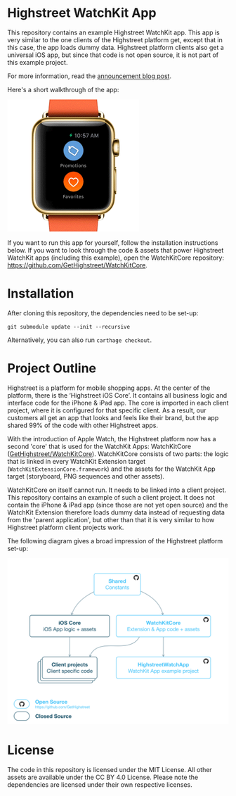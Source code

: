 # Highstreet WatchKit App
This repository contains an example Highstreet WatchKit app. This app is very similar to the one clients of the Highstreet platform get, except that in this case, the app loads dummy data. Highstreet platform clients also get a universal iOS app, but since that code is not open source, it is not part of this example project.

For more information, read the [announcement blog post](http://highstreetapp.com/blog/open-sourcing-the-highstreet-watchkit-app).

Here's a short walkthrough of the app:

![Animated walkthrough of the app](Documentation/Assets/walkthrough.gif)

If you want to run this app for yourself, follow the installation instructions below. If you want to look through the code & assets that power Highstreet WatchKit apps (including this example), open the WatchKitCore repository: https://github.com/GetHighstreet/WatchKitCore.

# Installation
After cloning this repository, the dependencies need to be set-up:

```
git submodule update --init --recursive
```

Alternatively, you can also run `carthage checkout`.

# Project Outline
Highstreet is a platform for mobile shopping apps. At the center of the platform, there is the ‘Highstreet iOS Core’. It contains all business logic and interface code for the iPhone & iPad app. The core is imported in each client project, where it is configured for that specific client. As a result, our customers all get an app that looks and feels like their brand, but the app shared 99% of the code with other Highstreet apps.

With the introduction of Apple Watch, the Highstreet platform now has a second 'core' that is used for the WatchKit Apps: WatchKitCore ([GetHighstreet/WatchKitCore](https://github.com/GetHighstreet/WatchKitCore)). WatchKitCore consists of two parts: the logic that is linked in every WatchKit Extension target (`WatchKitExtensionCore.framework`) and the assets for the WatchKit App target (storyboard, PNG sequences and other assets).

WatchKitCore on itself cannot run. It needs to be linked into a client project. This repository contains an example of such a client project. It does not contain the iPhone & iPad app (since those are not yet open source) and the WatchKit Extension therefore loads dummy data instead of requesting data from the 'parent application', but other than that it is very similar to how Highstreet platform client projects work.

The following diagram gives a broad impression of the Highstreet platform set-up:

![Highstreet platform architecture](Documentation/Assets/highstreet_platform_arch.png)

# License
The code in this repository is licensed under the MIT License. All other assets are available under the CC BY 4.0 License. Please note the dependencies are licensed under their own respective licenses.
